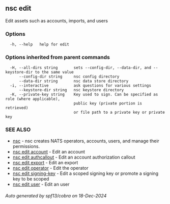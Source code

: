 ## nsc edit

Edit assets such as accounts, imports, and users

### Options

```
  -h, --help   help for edit
```

### Options inherited from parent commands

```
  -H, --all-dirs string       sets --config-dir, --data-dir, and --keystore-dir to the same value
      --config-dir string     nsc config directory
      --data-dir string       nsc data store directory
  -i, --interactive           ask questions for various settings
      --keystore-dir string   nsc keystore directory
  -K, --private-key string    Key used to sign. Can be specified as role (where applicable),
                              public key (private portion is retrieved)
                              or file path to a private key or private key 
```

### SEE ALSO

* [nsc](nsc.md)	 - nsc creates NATS operators, accounts, users, and manage their permissions.
* [nsc edit account](nsc_edit_account.md)	 - Edit an account
* [nsc edit authcallout](nsc_edit_authcallout.md)	 - Edit an account authorization callout
* [nsc edit export](nsc_edit_export.md)	 - Edit an export
* [nsc edit operator](nsc_edit_operator.md)	 - Edit the operator
* [nsc edit signing-key](nsc_edit_signing-key.md)	 - Edit a scoped signing key or promote a signing key to be scoped
* [nsc edit user](nsc_edit_user.md)	 - Edit an user

###### Auto generated by spf13/cobra on 18-Dec-2024
